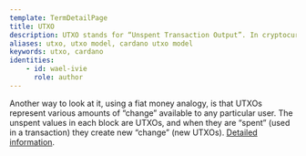 ```yaml
---
template: TermDetailPage
title: UTXO
description: UTXO stands for “Unspent Transaction Output”. In cryptocurrencies, a UTXO is an abstraction of electronic money. Each UTXO is analogous to a coin, and holds a certain amount of value in its respective currency. 
aliases: utxo, utxo model, cardano utxo model
keywords: utxo, cardano
identities: 
    - id: wael-ivie
      role: author
---
```


Another way to look at it, using a fiat money analogy, is that UTXOs represent various amounts of “change” available to any particular user. The unspent values in each block are UTXOs, and when they are “spent” (used in a transaction) they create new “change” (new UTXOs). [Detailed information](https://medium.com/bitbees/what-the-heck-is-utxo-ca68f2651819).

<YoutubeVideo url="https://www.youtube.com/watch?v=hKft6E4K8KY" description="Video explaining the UTXO Model" />
